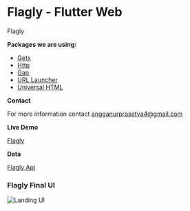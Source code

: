 # Flagly - Flutter Web

Flagly

**Packages we are using:**
- [Getx](https://pub.dev/packages/get)
- [Http](https://pub.dev/packages/http)
- [Gap](https://pub.dev/packages/gap)
- [URL Launcher](https://pub.dev/packages/url_launcher)
- [Universal HTML](https://pub.dev/packages/universal_html)

    


**Contact**

For more information contact angganurprasetya4@gmail.com

**Live Demo**

[Flagly](https://prasetyanurangga.github.io/flagly)

**Data**

[Flagly Api](https://github.com/prasetyanurangga/flagly_api/)

### Flagly Final UI
![Landing UI](https://github.com/prasetyanurangga/flagly/raw/main/flagly_ui_landing.png)

